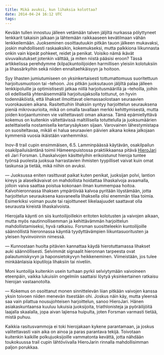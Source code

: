 ```yaml
---
title: Mikä avuksi, kun lihaksia kolottaa?
date: 2014-04-24 16:12 UTC
tags:
---
```


Kevään tullen innostuu jälleen vetämään talven jäljiltä nurkassa pölyttyneet lenkkarit takaisin jalkaan ja lähtemään raikkaaseen kevätilmaan vähän lenkkeilemään. Juokseminen osoittautuukin pitkän tauon jälkeen mukavaksi, joskin mahdollisesti raskaaksikin, kokemukseksi, mutta palkkiona liikunnasta onkin vain kipeät pohkeet, reidet ja penikat. Voisiko nämä ikävät sivuvaikutukset jotenkin välttää, ja miten niistä pääsisi eroon? Tässä artikkelissa perehdymme (kilpa)kuntoilijoiden harmillisen yleisiin kolotuksiin ja lihassärkyihin sekä niiden ennaltaehkäisyyn ja hoitoon.

Syy lihasten jumiutumiseen on yksinkertaisesti tottumattomuus suoritettuun harjoitusmuotoon tai –tehoon. Jos pitkän juoksutauon jäljiltä palaa jälleen lenkkipoluille ja optimistisesti jatkaa niillä harjoitusmäärillä ja –tehoilla, joihin oli edellisellä yhtenäisemmällä harjoitusjaksolla tottunut, on hyvin todennäköistä, että lihakset ilmoittavat olemassaolostaan seuraavien vuorokausien aikana. Rasitettuihin lihaksiin syntyy harjoittelun seurauksena pieniä mikrovaurioita, mikä on omalla tavallaan merkki kehittymisestä, mutta joiden korjaantuminen vie valitettavasti oman aikansa. Tämä epämiellyttävä kokemus on kuitenkin vältettävissä maltillisella totuttelulla ja juoksumäärien asteittaisella nostamisella kertarysäyksen sijaan. Varovainen lähestymistapa on suositeltavaa, mikäli ei halua seuraavien päivien aikana kokea jalkojaan kymmeniä vuosia ikäistään vanhemmiksi.

Inov-8 trail cupin ensimmäisen, 6.5. Lamminpäässä käytävän, osakilpailun osakilpailuisäntänä toimii Hämeenpuistossa praktiikkaansa pitävä [HieroJari](http://www.hierojari.fi) eli Jari Forsman. Lihaskalvojen käsittelyihin erikoistunut hieroja tuntee työnsä puolesta juoksua harrastavien ihmisten tyypilliset vaivat kuin omat taskunsa ja tietää, mikä niihin on avuksi.

— Juoksussa eniten rasittuvat paikat kuten penikat, juoksijan polvi, lantion kireys ja alaselkävaivat on mahdollista hoidattaa lihaskalvoja avaamalla, jolloin vaiva saattaa poistua kokonaan ilman kummempaa hoitoa.
Kalvohieronnassa lihaksen ympäröivää kalvoa pyritään löystämään, jotta harjoittelun seurauksena kasvaneella lihaksella olisi enemmän tilaa toimia. Esimerkiksi voiman puute tai rajoittuneet liikelaajuudet saattavat olla seurausta kireistä lihaskalvoista.

Hierojalla käynti on siis kuntoilijoillekin eritoten kolotusten ja vaivojen aikaan, mutta myös nautinnollisemman ja kehittävämmän harjoittelun mahdollistamiseksi, hyvä ratkaisu. Forsman suositteleekin kuntoilijoille säännöllistä hieronnassa käyntiä tyydyttävämpien liikuntasuoritusten ja yleisen hyvinvoinnin nimessä.

— Kunnostaan huolta pitävien kannattaa käydä hierotuttamassa lihakset auki säännöllisesti. Selvimmät signaalit hieronnan tarpeesta ovat palautumiskyvyn ja haponsietokyvyn heikkeneminen. Viimeistään, jos tulee minkäänlaisia kiputiloja lihaksiin tai niveliin.

Moni kuntoilija kuitenkin usein turhaan pyrkii selviytymään vaivoineen eteenpäin, vaikka lukuisiin ongelmiin saattaisi löytyä yksinkertainen ratkaisu hierojan vastaanotolta.

— Kokemus on osoittanut monen sinnittelevän liian pitkään vaivojen kanssa yksin toivoen niiden menevän itsestään ohi. Joskus näin käy, mutta yleensä saa vain pilattua nousujohteisen harjoittelun, sanoo HieroJari.
Hänen asiakaskuntaansa kuuluu lukuisia juoksijoita, triathlonisteja ja pyöräilijöitä laajalla skaalalla, jopa aivan lajiensa huipulta, joten Forsman varmasti tietää, mistä puhuu.

Kaikkia rasitusvammoja ei toki hierojakaan kykene parantamaan, ja joskus valitettavasti vain aika on ainoa ja paras parantava tekijä. Toivotaan kuitenkin kaikille polkujuoksijoille vammatonta kevättä, jotta nähdään toukokuussa trail cupin lähtöviivalla HieroJarin rinnalla mahdollisimman paljon porukkaa.
